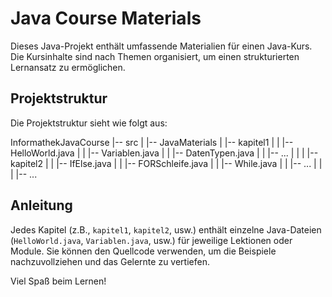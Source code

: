 # Java Course Materials

Dieses Java-Projekt enthält umfassende Materialien für einen Java-Kurs. Die Kursinhalte sind nach Themen organisiert, um einen strukturierten Lernansatz zu ermöglichen.

## Projektstruktur

Die Projektstruktur sieht wie folgt aus:

InformathekJavaCourse
|-- src
|   |-- JavaMaterials
|       |-- kapitel1
|       |   |-- HelloWorld.java
|       |   |-- Variablen.java
|       |   |-- DatenTypen.java
|       |   |-- ...
|       | 
|       |-- kapitel2
|       |   |-- IfElse.java
|       |   |-- FORSchleife.java
|       |   |-- While.java
|       |   |-- ...
|       | 
|       |-- ...


## Anleitung

Jedes Kapitel (z.B., `kapitel1`, `kapitel2`, usw.) enthält einzelne Java-Dateien (`HelloWorld.java`, `Variablen.java`, usw.) für jeweilige Lektionen oder Module. Sie können den Quellcode verwenden, um die Beispiele nachzuvollziehen und das Gelernte zu vertiefen.


Viel Spaß beim Lernen!

